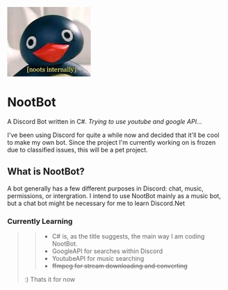 ![Alt Text](https://github.com/Betarabbit14/NootBot/blob/master/noot.jpg)

# NootBot
A Discord Bot written in C#. _Trying to use youtube and google API..._

I've been using Discord for quite a while now and decided that it'll be cool to make my own bot.
Since the project I'm currently working on is frozen due to classified issues, this will be a pet project.


What is NootBot?
---------------------
A bot generally has a few different purposes in Discord: chat, music, permissions, or intergration.
I intend to use NootBot mainly as a music bot, but a chat bot might be necessary for me to learn Discord.Net

### Currently Learning 

> > + C# is, as the title suggests, the main way I am coding NootBot.
> > + GoogleAPI for searches within Discord
> > + YoutubeAPI for music searching
> > + ~~ffmpeg for stream downloading and converting~~
> 
> :) Thats it for now
>
